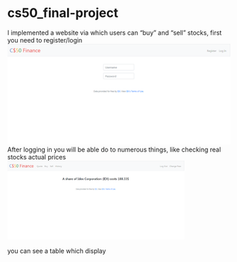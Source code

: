 # cs50_final-project
I implemented a website via which users can “buy” and “sell” stocks, first you need to register/login ![](Images/login.png)
After logging in you will be able do to numerous things, like checking real stocks actual prices <img src="Images/looking.png" alt="drawing" width="400"/>

you can see a table which display 
